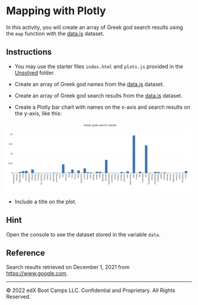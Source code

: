 # Mapping with Plotly

In this activity, you will create an array of Greek god search results using the `map` function with the [data.js](Unsolved/data.js) dataset.

## Instructions

* You may use the starter files `index.html` and `plots.js` provided in the [Unsolved](Unsolved) folder.

* Create an array of Greek god names from the [data.js](Unsolved/data.js) dataset.

* Create an array of Greek god search results from the [data.js](Unsolved/data.js) dataset.

* Create a Plotly bar chart with names on the x-axis and search results on the y-axis, like this:

![Greek Mapping](Images/greek_map.png)

* Include a title on the plot.

## Hint

Open the console to see the dataset stored in the variable `data`.

## Reference

Search results retrieved on December 1, 2021 from <https://www.google.com>.

---

© 2022 edX Boot Camps LLC. Confidential and Proprietary. All Rights Reserved.

